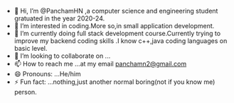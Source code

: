 - 👋 Hi, I’m @PanchamHN ,a computer science and engineering student gratuated in the year 2020-24.
- 👀 I’m interested in coding.More so,in small application development.
- 🌱 I’m currently doing full stack development course.Currently trying to improve my backend coding skills .I know c++,java coding languages on basic level.
- 💞️ I’m looking to collaborate on ...
- 📫 How to reach me ...at my email panchamn2@gmail.com
- 😄 Pronouns: ...He/him
- ⚡ Fun fact: ...nothing,just another normal boring(not if you know me) person.

<!---
PanchamHN/PanchamHN is a ✨ special ✨ repository because its `README.md` (this file) appears on your GitHub profile.
You can click the Preview link to take a look at your changes.
--->
